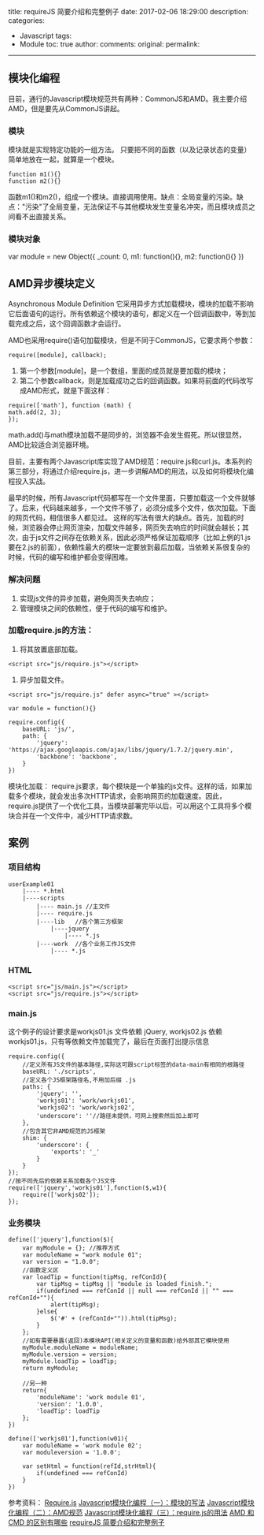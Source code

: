 title:  requireJS 简要介绍和完整例子
date: 2017-02-06 18:29:00
description: 
categories:
- Javascript
tags:
- Module
toc: true
author: 
comments:
original:
permalink: 
---
## 模块化编程
目前，通行的Javascript模块规范共有两种：CommonJS和AMD。我主要介绍AMD，但是要先从CommonJS讲起。
### 模块
模块就是实现特定功能的一组方法。
只要把不同的函数（以及记录状态的变量）简单地放在一起，就算是一个模块。
```
function m1(){}
function m2(){}
```
函数m1()和m2()，组成一个模块。直接调用使用。缺点：全局变量的污染。缺点："污染"了全局变量，无法保证不与其他模块发生变量名冲突，而且模块成员之间看不出直接关系。

### 模块对象

var module = new Object({
	_count: 0,
	m1: function(){},
	m2: function(){}
})

<!-- more -->
## AMD异步模块定义
Asynchronous Module Definition
它采用异步方式加载模块，模块的加载不影响它后面语句的运行。所有依赖这个模块的语句，都定义在一个回调函数中，等到加载完成之后，这个回调函数才会运行。

AMD也采用require()语句加载模块，但是不同于CommonJS，它要求两个参数：

```
require([module], callback); 
```

1. 第一个参数[module]，是一个数组，里面的成员就是要加载的模块；
1. 第二个参数callback，则是加载成功之后的回调函数。如果将前面的代码改写成AMD形式，就是下面这样：

```
require(['math'], function (math) {  
math.add(2, 3);
});
```

math.add()与math模块加载不是同步的，浏览器不会发生假死。所以很显然，AMD比较适合浏览器环境。

目前，主要有两个Javascript库实现了AMD规范：require.js和curl.js。本系列的第三部分，将通过介绍require.js，进一步讲解AMD的用法，以及如何将模块化编程投入实战。

最早的时候，所有Javascript代码都写在一个文件里面，只要加载这一个文件就够了。后来，代码越来越多，一个文件不够了，必须分成多个文件，依次加载。下面的网页代码，相信很多人都见过。
这样的写法有很大的缺点。首先，加载的时候，浏览器会停止网页渲染，加载文件越多，网页失去响应的时间就会越长；其次，由于js文件之间存在依赖关系，因此必须严格保证加载顺序（比如上例的1.js要在2.js的前面），依赖性最大的模块一定要放到最后加载，当依赖关系很复杂的时候，代码的编写和维护都会变得困难。

### 解决问题
1. 实现js文件的异步加载，避免网页失去响应；
1. 管理模块之间的依赖性，便于代码的编写和维护。

### 加载require.js的方法：
1. 将其放置底部加载。
```
<script src="js/require.js"></script>
```
1. 异步加载文件。
```
<script src="js/require.js" defer async="true" ></script>
```

```
var module = function(){}

require.config({
	baseURL: 'js/',
	path: {
		'jquery': 'https://ajax.googleapis.com/ajax/libs/jquery/1.7.2/jquery.min',
		'backbone': 'backbone',
	}
})
```

模块化加载：
require.js要求，每个模块是一个单独的js文件。这样的话，如果加载多个模块，就会发出多次HTTP请求，会影响网页的加载速度。因此，require.js提供了一个优化工具，当模块部署完毕以后，可以用这个工具将多个模块合并在一个文件中，减少HTTP请求数。


## 案例

### 项目结构

```
userExample01
    |---- *.html
    |----scripts
		|---- main.js //主文件
		|---- require.js
        |----lib   //各个第三方框架
			|----jquery
				|---- *.js
        |----work  //各个业务工作JS文件
			|---- *.js
```
### HTML
```
<script src="js/main.js"></script>
<script src="js/require.js"></script>
```


### main.js
这个例子的设计要求是workjs01.js 文件依赖 jQuery, workjs02.js 依赖workjs01.js，只有等依赖文件加载完了，最后在页面打出提示信息

```
require.config({
    //定义所有JS文件的基本路径,实际这可跟script标签的data-main有相同的根路径
	baseURL: './scripts',
    //定义各个JS框架路径名,不用加后缀 .js
	paths: {
		'jquery': '',
		'workjs01': 'work/workjs01',
		'workjs02': 'work/workjs02',
		'underscore': ''//路径未提供，可网上搜索然后加上即可
	},
	//包含其它非AMD规范的JS框架
    shim: {
	    'underscore': {
	    	'exports': '_'
		}
	}
});
//按不同先后的依赖关系加载各个JS文件  
require(['jquery','workjs01'],function($,w1){
	require(['workjs02']);
});
```

### 业务模块
```
define(['jquery'],function($){
	var myModule = {}; //推荐方式  
    var moduleName = "work module 01";
    var version = "1.0.0";
    //函数定义区
    var loadTip = function(tipMsg, refConId){  
        var tipMsg = tipMsg || "module is loaded finish.";
        if(undefined === refConId || null === refConId || "" === refConId+""){  
            alert(tipMsg);
        }else{  
            $('#' + (refConId+"")).html(tipMsg);
        }  
    };
    //如有需要暴露(返回)本模块API(相关定义的变量和函数)给外部其它模块使用  
    myModule.moduleName = moduleName;
    myModule.version = version;
    myModule.loadTip = loadTip; 
    return myModule;

    //另一种 
    return{
    	'moduleName': 'work module 01',
    	'version': '1.0.0',
    	'loadTip': loadTip
    };
})
```

```
define(['workjs01'],function(w01){
	var moduleName = 'work module 02';
	var moduleversion = '1.0.0';

	var setHtml = function(refId,strHtml){
		if(undefined === refConId)
	}
})
```

参考资料：
[Require.js](http://requirejs.org/ "")
[Javascript模块化编程（一）：模块的写法](http://www.ruanyifeng.com/blog/2012/10/javascript_module.html "")
[Javascript模块化编程（二）：AMD规范](http://www.ruanyifeng.com/blog/2012/10/asynchronous_module_definition.html "")
[Javascript模块化编程（三）：require.js的用法](http://www.ruanyifeng.com/blog/2012/11/require_js.html "")
[AMD 和 CMD 的区别有哪些](https://www.zhihu.com/question/20351507 "")
[]( "")
[requireJS 简要介绍和完整例子](http://blog.csdn.net/shenzhennba/article/details/51660732 "")
